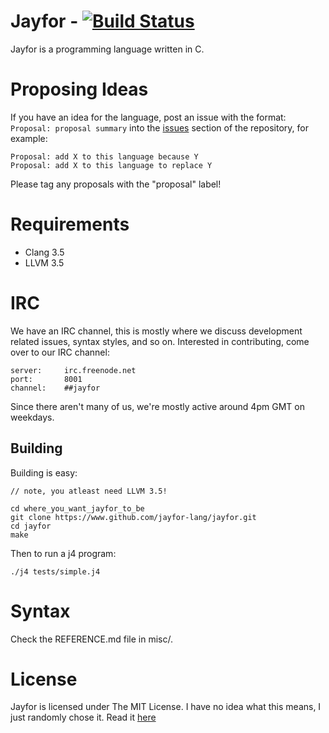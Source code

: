 # Jayfor - [![Build Status](https://travis-ci.org/jayfor-lang/jayfor.svg?branch=master)](https://travis-ci.org/jayfor-lang/jayfor)
Jayfor is a programming language written in C.

# <a name="proposals"></a>Proposing Ideas
If you have an idea for the language, post an issue with the format: `Proposal: proposal summary` into the [issues](http://github.com/jayfor-lang/jayfor/issues) section of the repository, for example:

    Proposal: add X to this language because Y
    Proposal: add X to this language to replace Y

Please tag any proposals with the "proposal" label!

# <a name="requirements"></a>Requirements
* Clang 3.5
* LLVM 3.5 

# <a name="IRC"></a>IRC
We have an IRC channel, this is mostly where we discuss development related
issues, syntax styles, and so on. Interested in contributing, come over
to our IRC channel:

    server:     irc.freenode.net
    port:       8001
    channel:    ##jayfor

Since there aren't many of us, we're mostly active around 4pm GMT on weekdays.

## <a name="building"></a>Building
Building is easy:

    // note, you atleast need LLVM 3.5!

    cd where_you_want_jayfor_to_be
    git clone https://www.github.com/jayfor-lang/jayfor.git
    cd jayfor
    make

Then to run a j4 program:

    ./j4 tests/simple.j4

# <a name="syntax"></a>Syntax
Check the REFERENCE.md file in misc/.

# <a name="license"></a>License
Jayfor is licensed under The MIT License. I have no idea
what this means, I just randomly chose it. Read it [here](misc/LICENSE.md)
